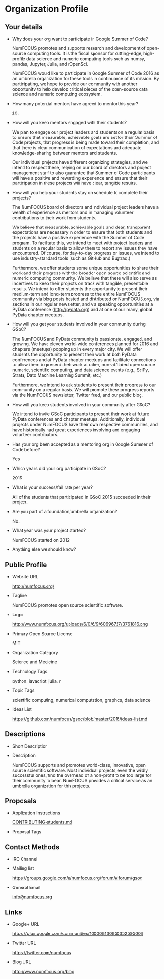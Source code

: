 # Organization Profile

## Your details

-   Why does your org want to participate in Google Summer of Code?

    NumFOCUS promotes and supports research and development of open-source
    computing tools. It is the fiscal sponsor for cutting-edge,
    high-profile
    data science and numeric computing tools such as numpy, pandas,
    Jupyter, Julia, and rOpenSci.

    NumFOCUS would like to participate in Google Summer of Code 2016 as an
    umbrella organization for these tools in continuance of its mission.
    By participating, we hope to provide our community with another
    opportunity
    to help develop critical pieces of the open-source data science and
    numeric computing ecosystem.

-   How many potential mentors have agreed to mentor this year?

    10.

-   How will you keep mentors engaged with their students?

    We plan to engage our project leaders and students on a regular basis to
    ensure that measurable, achievable goals are set for their Summer of
    Code projects, that progress is being made toward their completion,
    and that there is clear communication of expectations and adequate
    knowledge-sharing between mentors and students.

    Our individual projects have different organizing strategies, and we
    intend to respect these, relying on our board of directors and project
    management staff to also guarantee that Summer of Code participants
    will have a positive and rewarding experience and ensure that their
    participation in these projects will have clear, tangible results.

-   How will you help your students stay on schedule to complete their projects?

    The NumFOCUS board of directors and individual project leaders have a
    wealth of experience as mentors and in managing volunteer
    contributions
    to their work from students.

    We believe that measurable, achievable goals and clear, transparent
    expectations are necessary in order to ensure that both students and
    the
    projects have a positive experience with the Summer of Code program.
    To
    facilitate this, we intend to meet with project leaders and students
    on
    a regular basis to allow them to report any issues they have
    encountered. Of course, for day-to-day progress on issues, we intend
    to
    use industry-standard tools (such as GitHub and Bugtraq.)

    Furthermore, we offer students some unique opportunities to share
    their
    work and their progress with the broader open source scientific and
    numeric computing community. We believe that these will also serve as
    incentives to keep their projects on track with tangible, presentable
    results. We intend to offer students the opportunity to present their
    medium-term and long-term progress to the entire NumFOCUS community
    via
    blog posts hosted and distributed on NumFOCUS.org, via sections in our
    regular newsletter, and via speaking opportunities at a PyData
    conference (http://pydata.org) and at one of our many, global PyData
    chapter meetups.

-   How will you get your students involved in your community during GSoC?

    The NumFOCUS and PyData community is passionate, engaged, and growing.
    We have eleven world-wide conferences planned for 2016 and chapters
    (meetups) popping up in every major city. We will offer students the
    opportunity to present their work at both PyData conferences and at
    PyData chapter meetups and facilitate connections to allow them to
    present their work at other, non-affiliated open source numeric,
    scientific computing, and data science events (e.g., SciPy, Strata,
    Dato
    Machine Learning Summit, etc.)

    Furthermore, we intend to ask students to present their progress to
    our
    community on a regular basis. We will promote these progress reports
    via
    the NumFOCUS newsletter, Twitter feed, and our public blog.

-   How will you keep students involved in your community after GSoC?

    We intend to invite GSoC participants to present their work at future
    PyData conferences and chapter meetups. Additionally, individual
    projects under NumFOCUS have their own respective communities, and
    have
    historically had great experiences involving and engaging volunteer
    contributors.

-   Has your org been accepted as a mentoring org in Google Summer of Code before?

    Yes

-   Which years did your org participate in GSoC?

    2015

-   What is your success/fail rate per year?

    All of the students that participated in GSoC 2015 succeeded in their
    project.

-   Are you part of a foundation/umbrella organization?

    No.

-   What year was your project started?

    NumFOCUS started on 2012.

-   Anything else we should know?

## Public Profile

-   Website URL

    http://numfocus.org/

-   Tagline

    NumFOCUS promotes open source scientific software.

-   Logo

    http://www.numfocus.org/uploads/6/0/6/9/60696727/3761816.png

-   Primary Open Source License

    MIT

-   Organization Category

    Science and Medicine

-   Technology Tags

    python, javacript, julia, r

-   Topic Tags

    scientific computing, numerical computation, graphics, data science

-   Ideas List

    https://github.com/numfocus/gsoc/blob/master/2016/ideas-list.md

## Descriptions

-   Short Description

-   Description

    NumFOCUS supports and promotes world-class, innovative, open source
    scientific software. Most individual projects, even the wildly successful
    ones, find the overhead of a non-profit to be too large for their community
    to bear. NumFOCUS provides a critical service as an umbrella organization
    for this projects.

## Proposals

-   Application Instructions

    [CONTRIBUTING-students.md](../CONTRIBUTING-students.md)

-   Proposal Tags

## Contact Methods

-   IRC Channel

-   Mailing list

    https://groups.google.com/a/numfocus.org/forum/#!forum/gsoc

-   General Email

    info@numfocus.org

## Links

-   Google+ URL

    https://plus.google.com/communities/100008130850352595608

-   Twitter URL

    https://twitter.com/numfocus

-   Blog URL

    http://www.numfocus.org/blog
